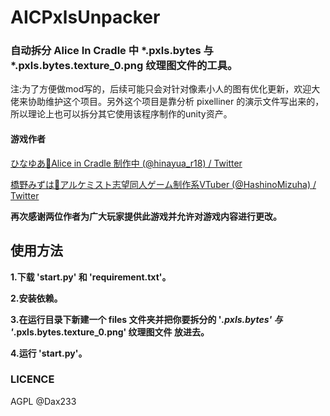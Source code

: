 # AICPxlsUnpacker
### 自动拆分 Alice In Cradle 中 *.pxls.bytes 与 *.pxls.bytes.texture_0.png 纹理图文件的工具。
注:为了方便做mod写的，后续可能只会对针对像素小人的图有优化更新，欢迎大佬来协助维护这个项目。另外这个项目是靠分析 pixelliner 的演示文件写出来的，所以理论上也可以拆分其它使用该程序制作的unity资产。

#### 游戏作者

[ひなゆあ🔞Alice in Cradle 制作中 (@hinayua_r18) / Twitter](https://twitter.com/hinayua_r18)

[橋野みずは🌿アルケミスト志望同人ゲーム制作系VTuber (@HashinoMizuha) / Twitter](https://twitter.com/HashinoMizuha)

**再次感谢两位作者为广大玩家提供此游戏并允许对游戏内容进行更改。**

## 使用方法

**1.下载 'start.py' 和 'requirement.txt'。**

**2.安装依赖。**

**3.在运行目录下新建一个 files 文件夹并把你要拆分的 '*.pxls.bytes' 与 '*.pxls.bytes.texture_0.png' 纹理图文件 放进去。**

**4.运行 'start.py'。**

### LICENCE
AGPL @Dax233
